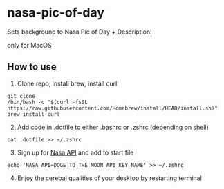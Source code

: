 # nasa-pic-of-day

Sets background to Nasa Pic of Day + Description!

only for MacOS

## How to use

1. Clone repo, install brew, install curl
```
git clone 
/bin/bash -c "$(curl -fsSL https://raw.githubusercontent.com/Homebrew/install/HEAD/install.sh)"
brew install curl

```
2. Add code in .dotfile to either .bashrc or .zshrc (depending on shell)
```
cat .dotfile >> ~/.zshrc
```

3. Sign up for [Nasa API](https://api.nasa.gov) and add to start file
```
echo 'NASA_API=DOGE_TO_THE_MOON_API_KEY_NAME' >> ~/.zshrc
```

4. Enjoy the cerebal qualities of your desktop by restarting terminal

